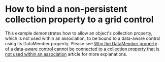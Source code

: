# How to bind a non-persistent collection property to a grid control


<p>This example demonstrates how to allow an object's collection property, which is not used within an association,  to be bound to a data-aware control using its DataMember property. Please see <a href="https://www.devexpress.com/Support/Center/p/K18361">Why the DataMember property of a data-aware control cannot be connected to a collection property that is not used within an association</a> article for more explanations.</p>

<br/>


